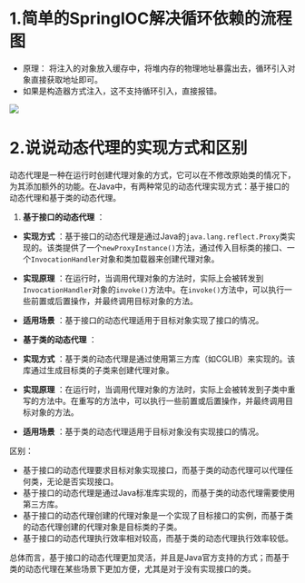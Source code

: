
# 1.简单的SpringIOC解决循环依赖的流程图
- 原理： 将注入的对象放入缓存中，将堆内存的物理地址暴露出去，循环引入对象直接获取地址即可。
- 如果是构造器方式注入，这不支持循环引入，直接报错。

![](https://img2020.cnblogs.com/blog/1694759/202108/1694759-20210821142210057-1202748366.png)



# 2.说说动态代理的实现方式和区别

动态代理是一种在运行时创建代理对象的方式，它可以在不修改原始类的情况下，为其添加额外的功能。在Java中，有两种常见的动态代理实现方式：基于接口的动态代理和基于类的动态代理。

1. **基于接口的动态代理** ：

* **实现方式** ：基于接口的动态代理是通过Java的`java.lang.reflect.Proxy`类实现的。该类提供了一个`newProxyInstance()`方法，通过传入目标类的接口、一个`InvocationHandler`对象和类加载器来创建代理对象。
* **实现原理** ：在运行时，当调用代理对象的方法时，实际上会被转发到`InvocationHandler`对象的`invoke()`方法中。在`invoke()`方法中，可以执行一些前置或后置操作，并最终调用目标对象的方法。
* **适用场景** ：基于接口的动态代理适用于目标对象实现了接口的情况。
* **基于类的动态代理** ：

* **实现方式** ：基于类的动态代理是通过使用第三方库（如CGLIB）来实现的。该库通过生成目标类的子类来创建代理对象。
* **实现原理** ：在运行时，当调用代理对象的方法时，实际上会被转发到子类中重写的方法中。在重写的方法中，可以执行一些前置或后置操作，并最终调用目标对象的方法。
* **适用场景** ：基于类的动态代理适用于目标对象没有实现接口的情况。

区别：

* 基于接口的动态代理要求目标对象实现接口，而基于类的动态代理可以代理任何类，无论是否实现接口。
* 基于接口的动态代理是通过Java标准库实现的，而基于类的动态代理需要使用第三方库。
* 基于接口的动态代理创建的代理对象是一个实现了目标接口的实例，而基于类的动态代理创建的代理对象是目标类的子类。
* 基于接口的动态代理执行效率相对较高，而基于类的动态代理执行效率较低。

总体而言，基于接口的动态代理更加灵活，并且是Java官方支持的方式；而基于类的动态代理在某些场景下更加方便，尤其是对于没有实现接口的类。


